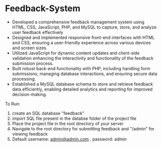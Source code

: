 # Feedback-System
- Developed a comprehensive feedback management system using HTML, CSS, JavaScript, PHP, and MySQL to capture, store, and analyze user feedback effectively
- Designed and implemented responsive front-end interfaces with HTML and CSS, ensuring a user-friendly experience across various devices and screen sizes.
- Utilized JavaScript for dynamic content updates and client-side validation enhancing the interactivity and functionality of the feedback submission process.
-  Built robust back-end functionality with PHP, including handling form submissions, managing database interactions, and ensuring secure data processing.
- Established a MySQL database schema to store and retrieve feedback data efficiently, enabling detailed analytics and reporting for improved decision-making.
  
To Run:
1) create an SQL database "feedback"
2) import SQL file present in the databse folder of the project file 
3) Place the project file in the root directory of your server
4) Navigate to the root directory for submitting feedback and "/admin" for viewing feedback
5) Default username: admin@admin.com , password: admin
